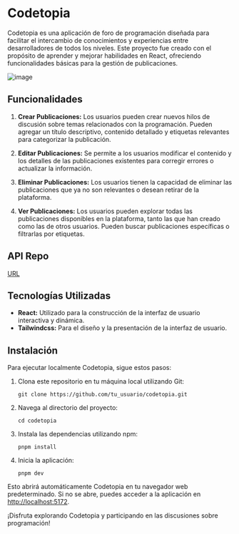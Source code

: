 # Codetopia

Codetopia es una aplicación de foro de programación diseñada para facilitar el intercambio de conocimientos y experiencias entre desarrolladores de todos los niveles. Este proyecto fue creado con el propósito de aprender y mejorar habilidades en React, ofreciendo funcionalidades básicas para la gestión de publicaciones.

![image](https://github.com/LUISEDOCCOR/forum-front/assets/110699874/99cc4d69-0a75-48a3-8fa0-b18748ee107f)


## Funcionalidades

1. **Crear Publicaciones:** Los usuarios pueden crear nuevos hilos de discusión sobre temas relacionados con la programación. Pueden agregar un título descriptivo, contenido detallado y etiquetas relevantes para categorizar la publicación.

2. **Editar Publicaciones:** Se permite a los usuarios modificar el contenido y los detalles de las publicaciones existentes para corregir errores o actualizar la información.

3. **Eliminar Publicaciones:** Los usuarios tienen la capacidad de eliminar las publicaciones que ya no son relevantes o desean retirar de la plataforma.

4. **Ver Publicaciones:** Los usuarios pueden explorar todas las publicaciones disponibles en la plataforma, tanto las que han creado como las de otros usuarios. Pueden buscar publicaciones específicas o filtrarlas por etiquetas.

## API Repo
[URL](https://github.com/LUISEDOCCOR/forum-go)

## Tecnologías Utilizadas

- **React:** Utilizado para la construcción de la interfaz de usuario interactiva y dinámica.
- **Tailwindcss:** Para el diseño y la presentación de la interfaz de usuario.

## Instalación

Para ejecutar localmente Codetopia, sigue estos pasos:

1. Clona este repositorio en tu máquina local utilizando Git:

   ```
   git clone https://github.com/tu_usuario/codetopia.git
   ```

2. Navega al directorio del proyecto:

   ```
   cd codetopia
   ```

3. Instala las dependencias utilizando npm:

   ```
   pnpm install
   ```

4. Inicia la aplicación:

   ```
   pnpm dev
   ```

Esto abrirá automáticamente Codetopia en tu navegador web predeterminado. Si no se abre, puedes acceder a la aplicación en [http://localhost:5172](http://localhost:5172).

¡Disfruta explorando Codetopia y participando en las discusiones sobre programación!
